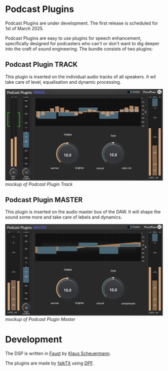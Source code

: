 # Podcast Plugins
Podcast Plugins are under development. The first release is scheduled for 1st of March 2025.

Podcast Plugins are easy to use plugins for speech enhancement, specifically designed for podcasters who can't or don't want to dig deeper into the craft of sound engineering.
The bundle consists of two plugins:

## Podcast Plugin TRACK
This plugin is inserted on the individual audio tracks of all speakers. It wil take care of level, equalisation and dynamic processing.

![Plugin GUI](./gui/PodcastPlugin_Track_Mockup.png) *mockup of Podcast Plugin Track*


## Podcast Plugin MASTER
This plugin is inserted on the audio master bus of the DAW. It will shape the sound some more and take care of lebels and dynamics.

![Plugin GUI](./gui/PodcastPlugin_Master_Mockup.png) *mockup of Podcast Plugin Master*

# Development
The DSP is written in [Faust](https://faust.grame.fr) by [Klaus Scheuermann](https://4ohm.de).

The plugins are made by [ƒalkTX](https://github.com/falkTX) using [DPF](https://github.com/DISTRHO/DPF).